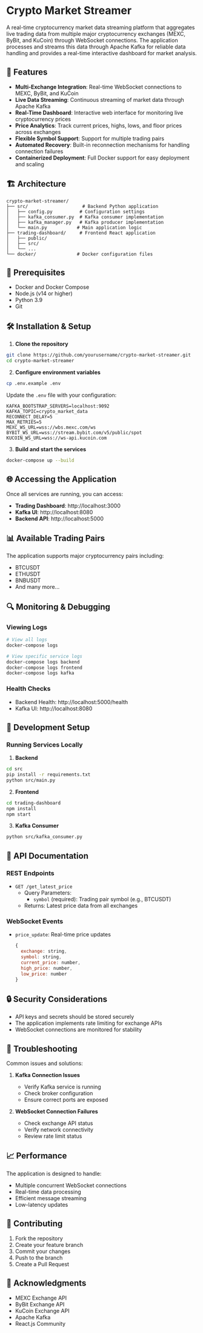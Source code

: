 # Crypto Market Streamer

A real-time cryptocurrency market data streaming platform that aggregates live trading data from multiple major cryptocurrency exchanges (MEXC, ByBit, and KuCoin) through WebSocket connections. The application processes and streams this data through Apache Kafka for reliable data handling and provides a real-time interactive dashboard for market analysis.

## 🚀 Features

- **Multi-Exchange Integration**: Real-time WebSocket connections to MEXC, ByBit, and KuCoin
- **Live Data Streaming**: Continuous streaming of market data through Apache Kafka
- **Real-Time Dashboard**: Interactive web interface for monitoring live cryptocurrency prices
- **Price Analytics**: Track current prices, highs, lows, and floor prices across exchanges
- **Flexible Symbol Support**: Support for multiple trading pairs
- **Automated Recovery**: Built-in reconnection mechanisms for handling connection failures
- **Containerized Deployment**: Full Docker support for easy deployment and scaling

## 🏗️ Architecture

```
crypto-market-streamer/
├── src/                    # Backend Python application
│   ├── config.py          # Configuration settings
│   ├── kafka_consumer.py  # Kafka consumer implementation
│   ├── kafka_manager.py   # Kafka producer implementation
│   └── main.py           # Main application logic
├── trading-dashboard/     # Frontend React application
│   ├── public/
│   ├── src/
│   └── ...
└── docker/               # Docker configuration files
```

## 🔧 Prerequisites

- Docker and Docker Compose
- Node.js (v14 or higher)
- Python 3.9
- Git

## 🛠️ Installation & Setup

1. **Clone the repository**
```bash
git clone https://github.com/yourusername/crypto-market-streamer.git
cd crypto-market-streamer
```

2. **Configure environment variables**
```bash
cp .env.example .env
```
Update the `.env` file with your configuration:
```env
KAFKA_BOOTSTRAP_SERVERS=localhost:9092
KAFKA_TOPIC=crypto_market_data
RECONNECT_DELAY=5
MAX_RETRIES=5
MEXC_WS_URL=wss://wbs.mexc.com/ws
BYBIT_WS_URL=wss://stream.bybit.com/v5/public/spot
KUCOIN_WS_URL=wss://ws-api.kucoin.com
```

3. **Build and start the services**
```bash
docker-compose up --build
```

## 🌐 Accessing the Application

Once all services are running, you can access:

- **Trading Dashboard**: http://localhost:3000
- **Kafka UI**: http://localhost:8080
- **Backend API**: http://localhost:5000



## 📊 Available Trading Pairs

The application supports major cryptocurrency pairs including:
- BTCUSDT
- ETHUSDT
- BNBUSDT
- And many more...

## 🔍 Monitoring & Debugging

### Viewing Logs

```bash
# View all logs
docker-compose logs

# View specific service logs
docker-compose logs backend
docker-compose logs frontend
docker-compose logs kafka
```

### Health Checks

- Backend Health: http://localhost:5000/health
- Kafka UI: http://localhost:8080

## 🧪 Development Setup

### Running Services Locally

1. **Backend**
```bash
cd src
pip install -r requirements.txt
python src/main.py
```

2. **Frontend**
```bash
cd trading-dashboard
npm install
npm start
```

3. **Kafka Consumer**
```bash
python src/kafka_consumer.py
```

## 📝 API Documentation

### REST Endpoints

- `GET /get_latest_price`
  - Query Parameters:
    - `symbol` (required): Trading pair symbol (e.g., BTCUSDT)
  - Returns: Latest price data from all exchanges

### WebSocket Events

- `price_update`: Real-time price updates
  ```javascript
  {
    exchange: string,
    symbol: string,
    current_price: number,
    high_price: number,
    low_price: number
  }
  ```

## 🔒 Security Considerations

- API keys and secrets should be stored securely
- The application implements rate limiting for exchange APIs
- WebSocket connections are monitored for stability

## 🐛 Troubleshooting

Common issues and solutions:

1. **Kafka Connection Issues**
   - Verify Kafka service is running
   - Check broker configuration
   - Ensure correct ports are exposed

2. **WebSocket Connection Failures**
   - Check exchange API status
   - Verify network connectivity
   - Review rate limit status

## 📈 Performance

The application is designed to handle:
- Multiple concurrent WebSocket connections
- Real-time data processing
- Efficient message streaming
- Low-latency updates

## 🤝 Contributing

1. Fork the repository
2. Create your feature branch
3. Commit your changes
4. Push to the branch
5. Create a Pull Request


## 🙏 Acknowledgments

- MEXC Exchange API
- ByBit Exchange API
- KuCoin Exchange API
- Apache Kafka
- React.js Community